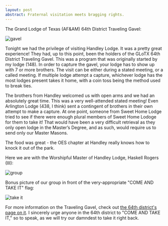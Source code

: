 ```yaml
---
layout: post
abstract: Fraternal visitation meets bragging rights.
---
```

[gavel]: /assets/images/2017-02-09-the-travelling-gavel-gavel.jpg	
[group]: /assets/images/2017-02-09-the-travelling-gavel-group.jpg	
[take it]: /assets/images/2017-02-09-the-travelling-gavel-come-and-take-it.jpg	

The Grand Lodge of Texas (AF&AM) 64th District Traveling Gavel:

![gavel]

Tonight we had the privilege of visiting Handley Lodge. It was a pretty great experience! They had, up to this point, been the holders of the GLoTX 64th District Traveling Gavel. This was a program that was originally started by my lodge (148). In order to capture the gavel, your lodge has to show up with 7 or more brothers. The visit can be either during a stated meeting, or a called meeting. If multiple lodge attempt a capture, whichever lodge has the most lodges present takes it home, with a coin toss being the method used to break ties.

The brothers from Handley welcomed us with open arms and we had an absolutely great time. This was a very well-attended stated meeting! Even Arlington Lodge (438, I think) sent a contingent of brothers in their own attempt to make a capture. At one point, someone from Sweet Home Lodge tried to see if there were enough plural members of Sweet Home Lodoge for them to take it! That would have been a very difficult retrieval as they only open lodge in the Master’s Degree, and as such, would require us to send only our Master Masons.

The food was great - the OES chapter at Handley really knows how to knock it out of the park.

Here we are with the Worshipful Master of Handley Lodge, Haskell Rogers (III):

![group]

Bonus picture of our group in front of the very-appropriate "COME AND TAKE IT" flag:

![take it]

For more information on the Traveling Gavel, check out [the 64th district's page on it](http://www.64th.org/traveling-gavel-rules). I sincerely urge anyone in the 64th district to "COME AND TAKE IT," so to speak, as we will try our damndest to take it right back.
